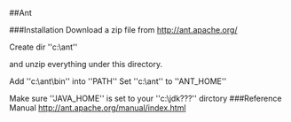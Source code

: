 
##Ant

###Installation
Download a zip file from
http://ant.apache.org/

Create dir ''c:\ant''

and unzip everything under this directory.

Add ''c:\ant\bin'' into ''PATH''
Set ''c:\ant'' to ''ANT_HOME''

Make sure ''JAVA_HOME'' is set to your ''c:\jdk???'' dirctory
###Reference
Manual
http://ant.apache.org/manual/index.html



